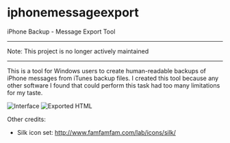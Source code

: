 # iphonemessageexport
iPhone Backup - Message Export Tool

----

Note: This project is no longer actively maintained

----

This is a tool for Windows users to create human-readable backups of iPhone messages from iTunes backup files.
I created this tool because any other software I found that could perform this task had too many limitations for my taste. 

![Interface](http://stephenjhebert.com/projects/iphonemessageexport/interface.png)
![Exported HTML](http://stephenjhebert.com/projects/iphonemessageexport/exported_html.png)

Other credits:
 * Silk icon set: http://www.famfamfam.com/lab/icons/silk/
